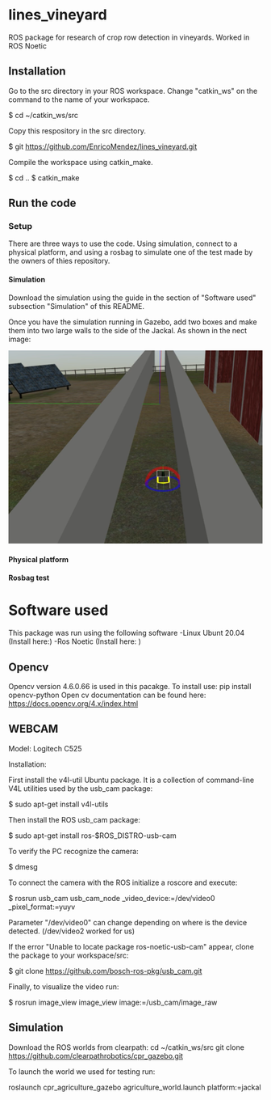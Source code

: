 # lines_vineyard
ROS package for research of crop row detection in vineyards. Worked in ROS Noetic

## Installation
Go to the src directory in your ROS workspace. Change "catkin_ws" on the command to the name of your workspace.

$ cd ~/catkin_ws/src

Copy this respository in the src directory. 

$ git https://github.com/EnricoMendez/lines_vineyard.git

Compile the workspace using catkin_make.

$ cd ..
$ catkin_make

## Run the code
### Setup
There are three ways to use the code. Using simulation, connect to a physical platform, and using a rosbag to simulate one of the test made by the owners of thies repository.

#### Simulation

Download the simulation using the guide in the section of "Software used" subsection "Simulation" of this README.

Once you have the simulation running in Gazebo, add two boxes and make them into two large walls to the side of the Jackal. As shown in the nect image:

![alt text](https://github.com/EnricoMendez/lines_vineyard/blob/main/images/imagen_2022-12-02_013723225.png?raw=true)

#### Physical platform

#### Rosbag test

# Software used

This package was run using the following software
-Linux Ubunt 20.04 (Install here:)
-Ros Noetic (Install here: )

## Opencv

Opencv version 4.6.0.66 is used in this pacakge. 
To install use: pip install opencv-python
Open cv documentation can be found here: https://docs.opencv.org/4.x/index.html


## WEBCAM
Model: Logitech C525

Installation:

First install the v4l-util Ubuntu package. It is a collection of command-line V4L utilities used by the usb_cam package: 

$ sudo apt-get install v4l-utils 

Then install the ROS usb_cam package: 

$ sudo apt-get install ros-$ROS_DISTRO-usb-cam  

To verify the PC recognize the camera:

$ dmesg

To connect the camera with the ROS initialize a roscore and execute:

$ rosrun usb_cam usb_cam_node _video_device:=/dev/video0 _pixel_format:=yuyv  

Parameter "/dev/video0" can change depending on where is the device detected. (/dev/video2 worked for us)

If the error "Unable to locate package ros-noetic-usb-cam" appear, clone the package to your workspace/src:

$ git clone https://github.com/bosch-ros-pkg/usb_cam.git

Finally, to visualize the video run:

$ rosrun image_view image_view image:=/usb_cam/image_raw 

## Simulation

Download the ROS worlds from clearpath: cd ~/catkin_ws/src
git clone https://github.com/clearpathrobotics/cpr_gazebo.git

To launch the world we used for testing run: 

roslaunch cpr_agriculture_gazebo agriculture_world.launch platform:=jackal
